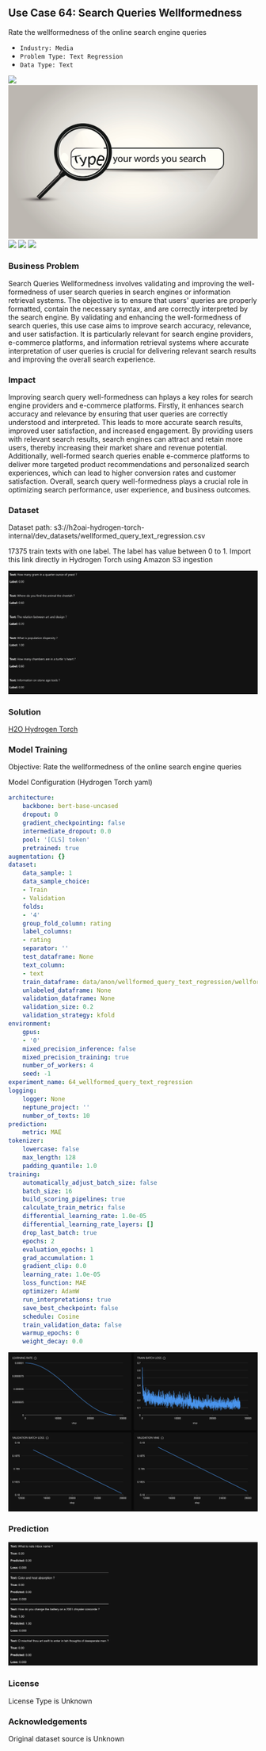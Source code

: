 ## Use Case 64: Search Queries Wellformedness

Rate the wellformedness of the online search engine queries

- `Industry: Media`
- `Problem Type: Text Regression`
- `Data Type: Text`

![](https://github.com/h2oai/ht-catalog/blob/646864e3c695f7c721514159bd6c59520dab7438/Assets/use-cases/google_search_queries/cover.png)
![](https://github.com/h2oai/ht-catalog/blob/646864e3c695f7c721514159bd6c59520dab7438/Assets/use-cases/google_search_queries/cover.jpg)
![](https://github.com/h2oai/ht-catalog/blob/646864e3c695f7c721514159bd6c59520dab7438/Assets/use-cases/google_search_queries/cover.jpeg)
![](https://github.com/h2oai/ht-catalog/blob/646864e3c695f7c721514159bd6c59520dab7438/Assets/use-cases/google_search_queries/cover.webp)
![](https://github.com/h2oai/ht-catalog/blob/646864e3c695f7c721514159bd6c59520dab7438/Assets/use-cases/google_search_queries/cover)

### Business Problem 

Search Queries Wellformedness involves validating and improving the well-formedness of user search queries in search engines or information retrieval systems. The objective is to ensure that users' queries are properly formatted, contain the necessary syntax, and are correctly interpreted by the search engine. By validating and enhancing the well-formedness of search queries, this use case aims to improve search accuracy, relevance, and user satisfaction. It is particularly relevant for search engine providers, e-commerce platforms, and information retrieval systems where accurate interpretation of user queries is crucial for delivering relevant search results and improving the overall search experience.

### Impact

Improving search query well-formedness can hplays a key roles for search engine providers and e-commerce platforms. Firstly, it enhances search accuracy and relevance by ensuring that user queries are correctly understood and interpreted. This leads to more accurate search results, improved user satisfaction, and increased engagement. By providing users with relevant search results, search engines can attract and retain more users, thereby increasing their market share and revenue potential. Additionally, well-formed search queries enable e-commerce platforms to deliver more targeted product recommendations and personalized search experiences, which can lead to higher conversion rates and customer satisfaction. Overall, search query well-formedness plays a crucial role in optimizing search performance, user experience, and business outcomes.

### Dataset

Dataset path: s3://h2oai-hydrogen-torch-internal/dev_datasets/wellformed_query_text_regression.csv

17375 train texts with one label. The label has value between 0 to 1. Import this link directly in Hydrogen Torch using Amazon S3 ingestion

![train data](https://github.com/h2oai/ht-catalog/blob/646864e3c695f7c721514159bd6c59520dab7438/Assets/use-cases/google_search_queries/train%20data.png)

### Solution

[H2O Hydrogen Torch](https://docs.h2o.ai/h2o-hydrogen-torch/)

### Model Training

Objective: Rate the wellformedness of the online search engine queries

Model Configuration (Hydrogen Torch yaml)

```yaml
architecture:
    backbone: bert-base-uncased
    dropout: 0
    gradient_checkpointing: false
    intermediate_dropout: 0.0
    pool: '[CLS] token'
    pretrained: true
augmentation: {}
dataset:
    data_sample: 1
    data_sample_choice:
    - Train
    - Validation
    folds:
    - '4'
    group_fold_column: rating
    label_columns:
    - rating
    separator: ''
    test_dataframe: None
    text_column:
    - text
    train_dataframe: data/anon/wellformed_query_text_regression/wellformed_query_text_regression.csv
    unlabeled_dataframe: None
    validation_dataframe: None
    validation_size: 0.2
    validation_strategy: kfold
environment:
    gpus:
    - '0'
    mixed_precision_inference: false
    mixed_precision_training: true
    number_of_workers: 4
    seed: -1
experiment_name: 64_wellformed_query_text_regression
logging:
    logger: None
    neptune_project: ''
    number_of_texts: 10
prediction:
    metric: MAE
tokenizer:
    lowercase: false
    max_length: 128
    padding_quantile: 1.0
training:
    automatically_adjust_batch_size: false
    batch_size: 16
    build_scoring_pipelines: true
    calculate_train_metric: false
    differential_learning_rate: 1.0e-05
    differential_learning_rate_layers: []
    drop_last_batch: true
    epochs: 2
    evaluation_epochs: 1
    grad_accumulation: 1
    gradient_clip: 0.0
    learning_rate: 1.0e-05
    loss_function: MAE
    optimizer: AdamW
    run_interpretations: true
    save_best_checkpoint: false
    schedule: Cosine
    train_validation_data: false
    warmup_epochs: 0
    weight_decay: 0.0

```

![chart](https://github.com/h2oai/ht-catalog/blob/646864e3c695f7c721514159bd6c59520dab7438/Assets/use-cases/google_search_queries/chart.png)


### Prediction

![Predictions](https://github.com/h2oai/ht-catalog/blob/646864e3c695f7c721514159bd6c59520dab7438/Assets/use-cases/google_search_queries/Validation%20Predictions.png)

### License

License Type is Unknown

### Acknowledgements

Original dataset source is Unknown
